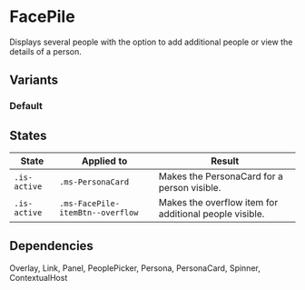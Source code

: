 # FacePile
Displays several people with the option to add additional people or view the details of a person.

## Variants

### Default
<!---
{{> FacePileElem props=FacePileModels.basic }}
--->

## States
State | Applied to | Result
 --- | --- | ---
`.is-active` | `.ms-PersonaCard` | Makes the PersonaCard for a person visible.
`.is-active` | `.ms-FacePile-itemBtn--overflow` | Makes the overflow item for additional people visible.

## Dependencies
Overlay, Link, Panel, PeoplePicker, Persona, PersonaCard, Spinner, ContextualHost

<!---
{{> FacePileJS }}
--->
